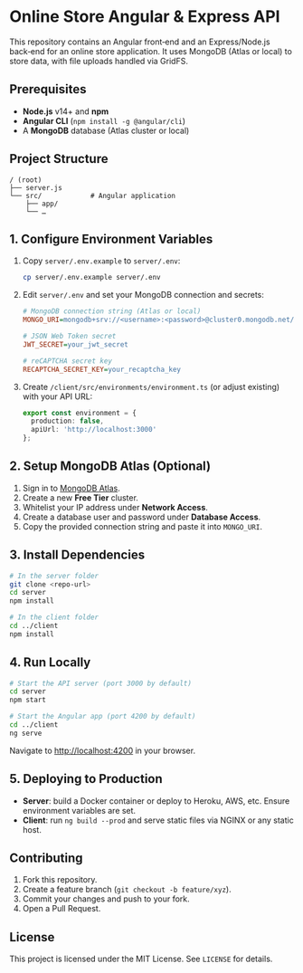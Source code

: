 # Online Store Angular & Express API

This repository contains an Angular front‑end and an Express/Node.js back‑end for an online store application. It uses MongoDB (Atlas or local) to store data, with file uploads handled via GridFS.

## Prerequisites

* **Node.js** v14+ and **npm**
* **Angular CLI** (`npm install -g @angular/cli`)
* A **MongoDB** database (Atlas cluster or local)

## Project Structure

```
/ (root)
├── server.js
└── src/            # Angular application
    ├── app/
    └── …
```

## 1. Configure Environment Variables

1. Copy `server/.env.example` to `server/.env`:

   ```bash
   cp server/.env.example server/.env
   ```
2. Edit `server/.env` and set your MongoDB connection and secrets:

   ```ini
   # MongoDB connection string (Atlas or local)
   MONGO_URI=mongodb+srv://<username>:<password>@cluster0.mongodb.net/<dbname>?retryWrites=true&w=majority

   # JSON Web Token secret
   JWT_SECRET=your_jwt_secret

   # reCAPTCHA secret key
   RECAPTCHA_SECRET_KEY=your_recaptcha_key
   ```
3. Create `/client/src/environments/environment.ts` (or adjust existing) with your API URL:

   ```ts
   export const environment = {
     production: false,
     apiUrl: 'http://localhost:3000'
   };
   ```

## 2. Setup MongoDB Atlas (Optional)

1. Sign in to [MongoDB Atlas](https://www.mongodb.com/cloud/atlas).
2. Create a new **Free Tier** cluster.
3. Whitelist your IP address under **Network Access**.
4. Create a database user and password under **Database Access**.
5. Copy the provided connection string and paste it into `MONGO_URI`.

## 3. Install Dependencies

```bash
# In the server folder
git clone <repo-url>
cd server
npm install

# In the client folder
cd ../client
npm install
```

## 4. Run Locally

```bash
# Start the API server (port 3000 by default)
cd server
npm start

# Start the Angular app (port 4200 by default)
cd ../client
ng serve
```

Navigate to [http://localhost:4200](http://localhost:4200) in your browser.

## 5. Deploying to Production

* **Server**: build a Docker container or deploy to Heroku, AWS, etc. Ensure environment variables are set.
* **Client**: run `ng build --prod` and serve static files via NGINX or any static host.

## Contributing

1. Fork this repository.
2. Create a feature branch (`git checkout -b feature/xyz`).
3. Commit your changes and push to your fork.
4. Open a Pull Request.

## License

This project is licensed under the MIT License. See `LICENSE` for details.
